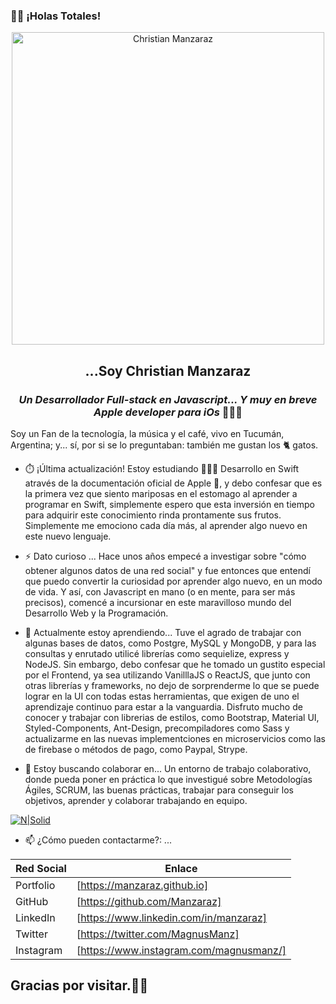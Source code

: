 ### 👋🏼 ¡Holas Totales!

<p align="center" width="300">
   <img align="center" width="500" src="https://i.ibb.co/vkWD1zT/manzi-Inside.png" alt="Christian Manzaraz" />
   <h2 align="center">...Soy Christian Manzaraz</h2>
   <h3 align="center"><em>Un Desarrollador Full-stack en Javascript... Y muy en breve Apple developer para iOs</em> 👨🏻‍💻</h3>
</p>

Soy un Fan de la tecnología, la música y el café, vivo en Tucumán, Argentina; y... sí, por si se lo preguntaban: también me gustan los 🐈 gatos.

- ⏱️ ¡Última actualización! Estoy estudiando 👨🏽‍💻 Desarrollo en Swift através de la documentación oficial de Apple , y debo confesar que es la primera vez que siento mariposas en el estomago al aprender a programar en Swift, simplemente espero que esta inversión en tiempo para adquirir este conocimiento rinda prontamente sus frutos. Simplemente me emociono cada día más, al aprender algo nuevo en este nuevo lenguaje.

- ⚡ Dato curioso ...
  Hace unos años empecé a investigar sobre "cómo obtener algunos datos de una red social" y fue entonces que entendí que puedo convertir la curiosidad por aprender algo nuevo, en un modo de vida. Y así, con Javascript en mano (o en mente, para ser más precisos), comencé a incursionar en este maravilloso mundo del Desarrollo Web y la Programación.

- 🌱 Actualmente estoy aprendiendo...
   Tuve el agrado de trabajar con algunas bases de datos, como Postgre, MySQL y MongoDB, y para las consultas y enrutado utilicé librerías como sequielize, express y NodeJS. Sin embargo, debo confesar que he tomado un gustito especial por el Frontend, ya sea utilizando VanilllaJS o ReactJS, que junto con otras librerías y frameworks, no dejo de sorprenderme lo que se puede lograr en la UI con todas estas herramientas, que exigen de uno el aprendizaje continuo para estar a la vanguardia. Disfruto mucho de conocer y trabajar con librerias de estilos, como Bootstrap, Material UI, Styled-Components, Ant-Design, precompiladores como Sass y actualizarme en las nuevas implementciones en microservicios como las de firebase o métodos de pago, como Paypal, Strype.

- 👯 Estoy buscando colaborar en...
   Un entorno de trabajo colaborativo, donde pueda poner en práctica lo que investigué sobre Metodologías Ágiles, SCRUM, las buenas prácticas, trabajar para conseguir los objetivos, aprender y colaborar trabajando en equipo.


<!-- -
Here are some ideas to get you started:


- 🔭 I’m currently working on ...
- 🤔 I’m looking for help with ...
- 💬 Ask me about ...
- 😄 Pronouns: ...
  -->

[![N|Solid](https://i.ibb.co/X58M6Vm/Manzi-Banner2x.png)](https://manzaraz.github.io)

- 📫 ¿Cómo pueden contactarme?: ...

| Red Social | Enlace                                  |
| ---------- | --------------------------------------- |
| Portfolio  | [https://manzaraz.github.io]            |
| GitHub     | [https://github.com/Manzaraz]           |
| LinkedIn   | [https://www.linkedin.com/in/manzaraz]  |
| Twitter    | [https://twitter.com/MagnusManz]        |
| Instagram  | [https://www.instagram.com/magnusmanz/] |

## Gracias por visitar.👋🏼
